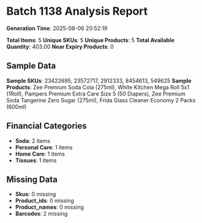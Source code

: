 # Batch 1138 Analysis Report

**Generation Time**: 2025-08-06 20:52:19

**Total Items**: 5
**Unique SKUs**: 5
**Unique Products**: 5
**Total Available Quantity**: 403.00
**Near Expiry Products**: 0

## Sample Data
**Sample SKUs**: 23422695, 23572717, 2912333, 8454613, 549625
**Sample Products**: Zee Premium Soda Cola (275ml), White Kitchen Mega Roll 5x1 (1Roll), Pampers Premium Extra Care Size 5 (50 Diapers), Zee Premium Soda Tangerine Zero Sugar (275ml), Frida Glass Cleaner Economy 2 Packs (600ml)

## Financial Categories
- **Soda**: 2 items
- **Personal Care**: 1 items
- **Home Care**: 1 items
- **Tissues**: 1 items

## Missing Data
- **Skus**: 0 missing
- **Product_ids**: 0 missing
- **Product_names**: 0 missing
- **Barcodes**: 2 missing
